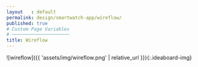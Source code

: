 ```yaml
---
layout   : default
permalink: design/smartwatch-app/wireflow/
published: true
# Custom Page Variables
# ─────────────────────
title: Wireflow
---
```



![wireflow]({{ 'assets/img/wireflow.png' | relative_url }}){:.ideaboard-img}